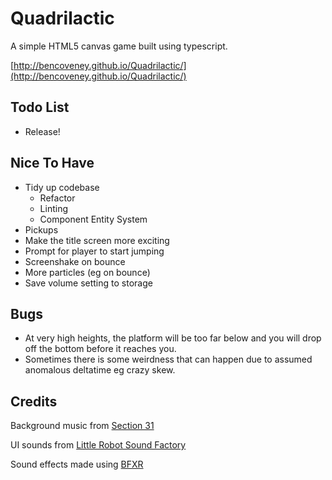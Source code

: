 # Quadrilactic

A simple HTML5 canvas game built using typescript.

[http://bencoveney.github.io/Quadrilactic/](http://bencoveney.github.io/Quadrilactic/)

## Todo List

- Release!

## Nice To Have

- Tidy up codebase
  - Refactor
  - Linting
  - Component Entity System
- Pickups
- Make the title screen more exciting
- Prompt for player to start jumping
- Screenshake on bounce
- More particles (eg on bounce)
- Save volume setting to storage

## Bugs

- At very high heights, the platform will be too far below and you will drop off the bottom before it reaches you.
- Sometimes there is some weirdness that can happen due to assumed anomalous deltatime eg crazy skew.

## Credits

Background music from [Section 31](http://opengameart.org/content/robotic-city-v2)

UI sounds from [Little Robot Sound Factory](http://opengameart.org/content/ui-sound-effects-library)

Sound effects made using [BFXR](http://www.bfxr.net)

